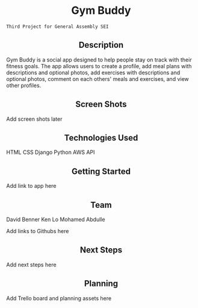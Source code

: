 <h1 div align="center">Gym Buddy</h1>

    Third Project for General Assembly SEI
</div>
<h2 align="center">Description</h2>
Gym Buddy is a social app designed to help people stay on track with their fitness goals. The app allows users to create a profile, add meal plans with descriptions and optional photos, add exercises with descriptions and optional photos, comment on each others' meals and exercises, and view other profiles.

<h2 align="center">Screen Shots</h2>
Add screen shots later

<h2 align="center">Technologies Used</h2>
HTML
CSS
Django
Python
AWS API

<h2 align="center">Getting Started</h2>
Add link to app here

<h2 align="center">Team</h2>
David Benner
Ken Lo
Mohamed Abdulle

Add links to Githubs here

<h2 align="center">Next Steps</h2>
Add next steps here

<h2 align="center">Planning</h2>
Add Trello board and planning assets here
